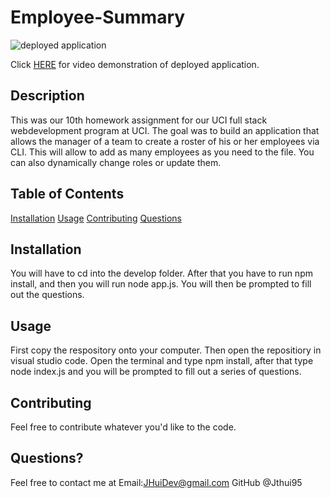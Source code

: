 # Employee-Summary

![deployed application](Assets/deployed_app.JPG)

Click [HERE]() for video demonstration of deployed application.

## Description 
 This was our 10th homework assignment for our UCI full stack webdevelopment program at UCI. The goal was to build an application that allows the manager of a team to create a roster of his or her employees via CLI. This will allow to add as many employees as you need to the file. You can also dynamically change roles or update them. 

## Table of Contents
[Installation](#Installation) 
[Usage](#Usage)
[Contributing](#Contributing)
[Questions](#Questions)

## Installation
You will have to cd into the develop folder. After that you have to run npm install, and then you will run node app.js. You will then be prompted to fill out the questions. 

## Usage
First copy the respository onto your computer. Then open the repositiory in visual studio code. Open the terminal and type npm install, after that type node index.js and you will be prompted to fill out a series of questions. 


## Contributing
Feel free to contribute whatever you'd like to the code.

## Questions?
Feel free to contact me at 
Email:JHuiDev@gmail.com
GitHub @Jthui95